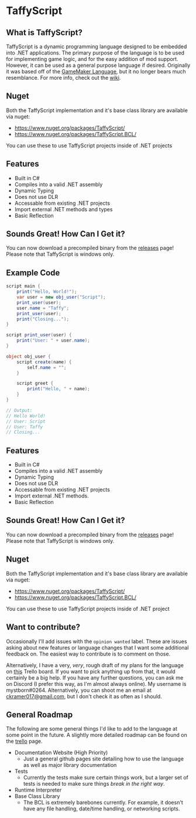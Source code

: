 # TaffyScript
## What is TaffyScript?
TaffyScript is a dynamic programming language designed to be embedded into .NET applications. The primary purpose of the language is to be used for implementing game logic, and for the easy addition of mod support. However, it can be used as a general purpose language if desired. Originally it was based off of the [GameMaker Language](https://docs.yoyogames.com/source/dadiospice/002_reference/001_gml%20language%20overview/), but it no longer bears much resemblance. For more info, check out the [wiki](https://github.com/mystborn/TaffyScript/wiki).

## Nuget
Both the TaffyScript implementation and it's base class library are available via nuget:
* https://www.nuget.org/packages/TaffyScript/
* https://www.nuget.org/packages/TaffyScript.BCL/

You can use these to use TaffyScript projects inside of .NET projects

## Features
* Built in C#
* Compiles into a valid .NET assembly
* Dynamic Typing
* Does not use DLR
* Accessable from existing .NET projects
* Import external .NET methods and types
* Basic Reflection

## Sounds Great! How Can I Get it?
You can now download a precompiled binary from the [releases](https://github.com/mystborn/TaffyScript/releases) page! Please note that TaffyScript is windows only. 

## Example Code
```cs
script main {
    print("Hello, World!");
    var user = new obj_user("Script");
    print_user(user);
    user.name = "Taffy";
    print_user(user);
    print("Closing...");
}

script print_user(user) {
    print("User: " + user.name);
}

object obj_user {
    script create(name) {
        self.name = "";
    }

    script greet {
        print("Hello, " + name);
    }
}

// Output:
// Hello World!
// User: Script
// User: Taffy
// Closing...
```

## Features
* Built in C#
* Compiles into a valid .NET assembly
* Dynamic Typing
* Does not use DLR
* Accessable from existing .NET projects
* Import external .NET methods.
* Basic Reflection

## Sounds Great! How Can I Get it?
You can now download a precompiled binary from the [releases](https://github.com/mystborn/TaffyScript/releases) page! Please note that TaffyScript is windows only.

## Nuget
Both the TaffyScript implementation and it's base class library are available via nuget:
* https://www.nuget.org/packages/TaffyScript/
* https://www.nuget.org/packages/TaffyScript.BCL/

You can use these to use TaffyScript projects inside of .NET project

## Want to contribute?
Occasionally I'll add issues with the `opinion wanted` label. These are issues asking about new features or language changes that I want some additional feedback on. The easiest way to contribute is to comment on those.

Alternatively, I have a very, _very_, rough draft of my plans for the language on [this](https://trello.com/b/suLDsBDJ/taffyscript) Trello board. If you want to pick anything up from that, it would certainly be a big help. If you have any further questions, you can ask me on Discord (I prefer this way, as I'm almost always online). My username is mystborn#0264. Alternatively, you can shoot me an email at ckramer017@gmail.com, but I don't check it as often as I should.

## General Roadmap
The following are some general things I'd like to add to the language at some point in the future. A slightly more detailed roadmap can be found on the [trello](https://trello.com/b/suLDsBDJ/taffyscript) page.

* Documentation Website (High Priority)
    * Just a general github pages site detailing how to use the language as well as major library documentation
* Tests
    * Currently the tests make sure certain things work, but a larger set of tests is needed to make sure things _break in the right way_.
* Runtime Interpreter
* Base Class Library
    * The BCL is extremely barebones currently. For example, it doesn't have any file handling, date/time handling, or networking scripts.
